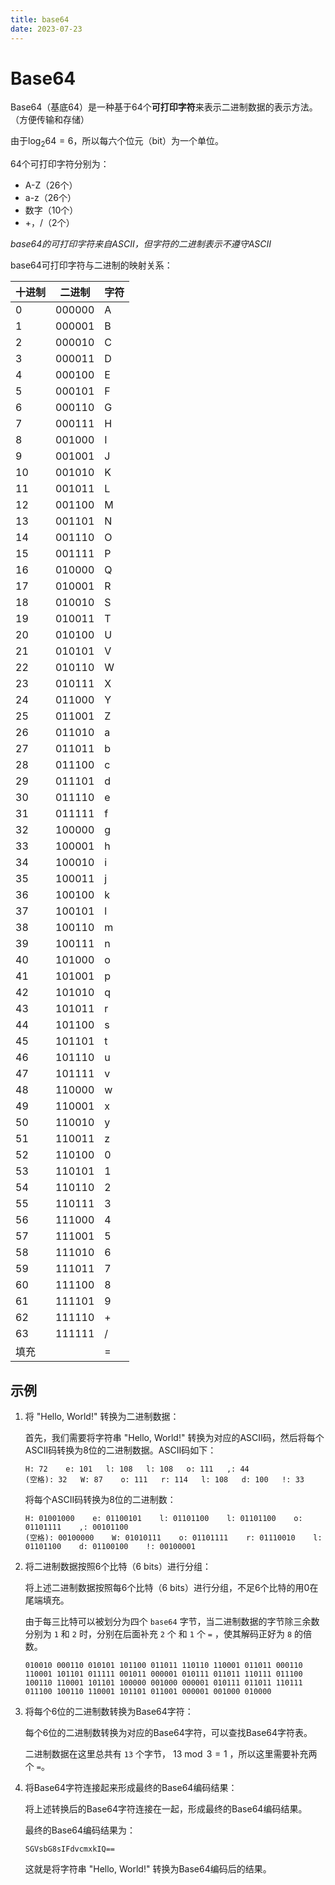 ```yaml
---
title: base64
date: 2023-07-23
---
```


# Base64

Base64（基底64）是一种基于64个**可打印字符**来表示二进制数据的表示方法。（方便传输和存储）

由于$\log_{2}{⁡64}=6$，所以每六个位元（bit）为一个单位。

64个可打印字符分别为：

- A-Z（26个）
- a-z（26个）
- 数字（10个）
- +，/（2个）

*base64的可打印字符来自ASCII，但字符的二进制表示不遵守ASCII*

base64可打印字符与二进制的映射关系：

| 十进制 | 二进制 | 字符 |
| ------ | ------ | ---- |
| 0      | 000000 | A    |
| 1      | 000001 | B    |
| 2      | 000010 | C    |
| 3      | 000011 | D    |
| 4      | 000100 | E    |
| 5      | 000101 | F    |
| 6      | 000110 | G    |
| 7      | 000111 | H    |
| 8      | 001000 | I    |
| 9      | 001001 | J    |
| 10     | 001010 | K    |
| 11     | 001011 | L    |
| 12     | 001100 | M    |
| 13     | 001101 | N    |
| 14     | 001110 | O    |
| 15     | 001111 | P    |
| 16     | 010000 | Q    |
| 17     | 010001 | R    |
| 18     | 010010 | S    |
| 19     | 010011 | T    |
| 20     | 010100 | U    |
| 21     | 010101 | V    |
| 22     | 010110 | W    |
| 23     | 010111 | X    |
| 24     | 011000 | Y    |
| 25     | 011001 | Z    |
| 26     | 011010 | a    |
| 27     | 011011 | b    |
| 28     | 011100 | c    |
| 29     | 011101 | d    |
| 30     | 011110 | e    |
| 31     | 011111 | f    |
| 32     | 100000 | g    |
| 33     | 100001 | h    |
| 34     | 100010 | i    |
| 35     | 100011 | j    |
| 36     | 100100 | k    |
| 37     | 100101 | l    |
| 38     | 100110 | m    |
| 39     | 100111 | n    |
| 40     | 101000 | o    |
| 41     | 101001 | p    |
| 42     | 101010 | q    |
| 43     | 101011 | r    |
| 44     | 101100 | s    |
| 45     | 101101 | t    |
| 46     | 101110 | u    |
| 47     | 101111 | v    |
| 48     | 110000 | w    |
| 49     | 110001 | x    |
| 50     | 110010 | y    |
| 51     | 110011 | z    |
| 52     | 110100 | 0    |
| 53     | 110101 | 1    |
| 54     | 110110 | 2    |
| 55     | 110111 | 3    |
| 56     | 111000 | 4    |
| 57     | 111001 | 5    |
| 58     | 111010 | 6    |
| 59     | 111011 | 7    |
| 60     | 111100 | 8    |
| 61     | 111101 | 9    |
| 62     | 111110 | +    |
| 63     | 111111 | /    |
| 填充   |        | =    |

## 示例

1. 将 "Hello, World!" 转换为二进制数据：

   首先，我们需要将字符串 "Hello, World!" 转换为对应的ASCII码，然后将每个ASCII码转换为8位的二进制数据。ASCII码如下：

   ```
   H: 72    e: 101   l: 108   l: 108   o: 111   ,: 44
   (空格): 32   W: 87    o: 111   r: 114   l: 108   d: 100   !: 33
   ```

   将每个ASCII码转换为8位的二进制数：

   ```
   H: 01001000    e: 01100101    l: 01101100    l: 01101100    o: 01101111    ,: 00101100
   (空格): 00100000    W: 01010111    o: 01101111    r: 01110010    l: 01101100    d: 01100100    !: 00100001
   ```

2. 将二进制数据按照6个比特（6 bits）进行分组：

   将上述二进制数据按照每6个比特（6 bits）进行分组，不足6个比特的用0在尾端填充。

   由于每三比特可以被划分为四个 `base64` 字节，当二进制数据的字节除三余数分别为 `1` 和 `2` 时，分别在后面补充 `2` 个 和 `1` 个 `=` ，使其解码正好为 `8` 的倍数。

   ```
   010010 000110 010101 101100 011011 110110 110001 011011 000110 110001 101101 011111 001011 000001 010111 011011 110111 011100 100110 110001 101101 100000 001000 000001 010111 011011 110111 011100 100110 110001 101101 011001 000001 001000 010000
   ```

3. 将每个6位的二进制数转换为Base64字符：

   每个6位的二进制数转换为对应的Base64字符，可以查找Base64字符表。

   二进制数据在这里总共有 `13` 个字节， $13 \bmod 3 = 1$ ，所以这里需要补充两个 `=`。

4. 将Base64字符连接起来形成最终的Base64编码结果：

   将上述转换后的Base64字符连接在一起，形成最终的Base64编码结果。

   最终的Base64编码结果为：

   ```
   SGVsbG8sIFdvcmxkIQ==
   ```

   这就是将字符串 "Hello, World!" 转换为Base64编码后的结果。